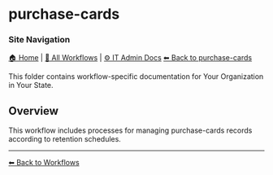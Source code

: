 # purchase-cards

### Site Navigation
[🏠 Home](../../README.md) | [📂 All Workflows](../../users/users.md) | [⚙ IT Admin Docs](../../it-admins/README.md)
[⬅ Back to purchase-cards](../README.md)

This folder contains workflow-specific documentation for Your Organization in Your State.

## Overview
This workflow includes processes for managing purchase-cards records according to retention schedules.

---
[⬅ Back to Workflows](../users.md)